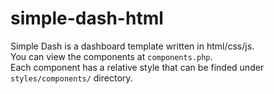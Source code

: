 # simple-dash-html
Simple Dash is a dashboard template written in html/css/js.<br>
You can view the components at `components.php`.<br>
Each component has a relative style that can be finded under `styles/components/` directory.